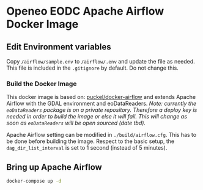 # Openeo EODC Apache Airflow Docker Image

## Edit Environment variables

Copy `/airflow/sample.env` to `/airflow/.env` and update the file as needed. This file is included in the `.gitignore` by default. Do not change this.

### Build the Docker Image

This docker image is based on: [puckel/docker-airflow](https://github.com/puckel/docker-airflow) and extends Apache Airflow with the GDAL environment and eoDataReaders. *Note: currently the `eoDataReaders` package is on a private repository. Therefore a deploy key is needed in order to build the image or else it will fail. This will change as soon as `eoDataReaders` will be open sourced (date tbd).*

Apache Airflow setting can be modified in `./build/airflow.cfg`. This has to be done before building the image. Respect to the basic setup, the `dag_dir_list_interval` is set to 1 second (instead of 5 minutes).

## Bring up Apache Airflow

```bash
docker-compose up -d
```
